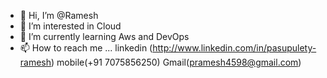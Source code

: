 - 👋 Hi, I’m @Ramesh
- 👀 I’m interested in Cloud
- 🌱 I’m currently learning Aws and DevOps
- 📫 How to reach me ...
    linkedin (http://www.linkedin.com/in/pasupulety-ramesh)
    mobile(+91 7075856250)
    Gmail(pramesh4598@gmail.com)

<!---
rameshpasupulety/rameshpasupulety is a ✨ special ✨ repository because its `README.md` (this file) appears on your GitHub profile.
You can click the Preview link to take a look at your changes.
--->
